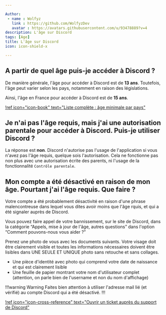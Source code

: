 ```yaml
---

Author: 
 - name : Wolfyz
   link : https://github.com/WolfyzDev
   avatar : https://avatars.githubusercontent.com/u/93478889?v=4
description: L'âge sur Discord
tags: [Age]
title: L'âge sur Discord
icon: icon-shield-x

---
```


## A partir de quel âge puis-je accéder à Discord ? 

De manière générale, l'âge pour accéder à Discord est de **13 ans**. 
Toutefois, l'âge peut varier selon les pays, notamment en raison des législations. 

Ainsi, l'âge en France pour accéder à Discord est de **15 ans**. 

[!ref icon="icon-book" text="Liste complète : âge minimale par pays"](/https://support.discord.com/hc/fr/articles/360040724612)

## Je n'ai pas l'âge requis, mais j'ai une autorisation parentale pour accéder à Discord. Puis-je utiliser Discord ? 

La réponse est **non**. 
Discord n'autorise pas l'usage de l'application si vous n'avez pas l'âge requis, quelque sois l'autorisation. 
Cela ne fonctionne pas non plus avec une autorisation écrite des parents, ni l'usage de la fonctionnalité `Contrôle parentale`.

## Mon compte a été désactivé en raison de mon âge. Pourtant j'ai l'âge requis. Que faire ? 

Votre compte a été probablement désactivité en raison d'une phrase malencontreuse dans lequel vous dites avoir moins que l'âge rquis, et qui a été signaler auprès de Discord. 

Vous pouvez faire appel de votre bannissement, sur le site de Discord, dans la catégorie “Appels, mise à jour de l'âge, autres questions” dans l'option “Comment pouvons-nous vous aider ?”

Prenez une photo de vous avec les documents suivants. Votre visage doit être clairement visible et toutes les informations nécessaires doivent être lisibles dans UNE SEULE ET UNIQUE photo sans retouche et sans collages.

- Une pièce d'identité avec photo qui comprend votre date de naissance et qui est clairement lisible
- Une feuille de papier montrant votre nom d'utilisateur complet (attention, on parle bien de l'username et non du nom d'affichage)

!!!warning Warning
Faites bien attention à utiliser l'adresse mail lié (et vérifié) au compte Discord qui a été désactivé. 
!!!

[!ref icon="icon-cross-reference" text="Ouvrir un ticket auprès du support de Discord"](https://dis.gd/request)
